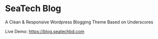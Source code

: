 # SeaTech Blog
A Clean & Responsive Wordpress Blogging Theme Based on Underscores

Live Demo: https://blog.seatechbd.com
